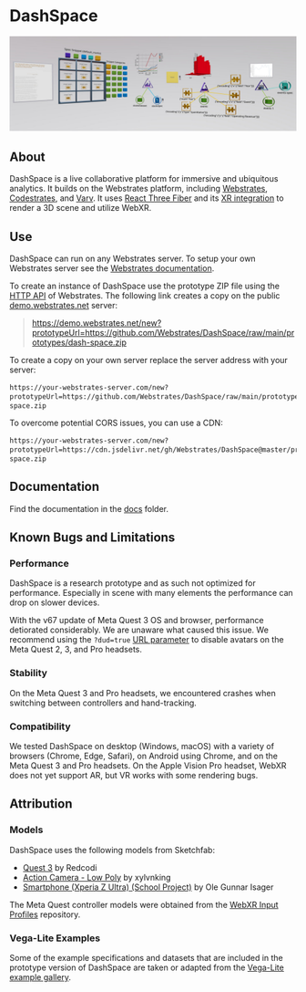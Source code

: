 # DashSpace

<p align="center">
    <a href="https://demo.webstrates.net/new?prototypeUrl=https://github.com/Webstrates/DashSpace/raw/main/prototypes/dash-space.zip" target="_blank"><img src="docs/title.jpg" /></a>
</p>


## About

DashSpace is a live collaborative platform for immersive and ubiquitous analytics. It builds on the Webstrates platform, including [Webstrates](https://www.webstrates.net/), [Codestrates](https://codestrates.projects.cavi.au.dk/), and [Varv](https://varv.projects.cavi.au.dk/). It uses [React Three Fiber](https://github.com/pmndrs/react-three-fiber/) and its [XR integration](https://github.com/pmndrs/xr) to render a 3D scene and utilize WebXR.


## Use

DashSpace can run on any Webstrates server. To setup your own Webstrates server see the [Webstrates documentation](https://webstrates.github.io/gettingstarted/installation.html).

To create an instance of DashSpace use the prototype ZIP file using the [HTTP API](https://webstrates.github.io/userguide/http-api.html) of Webstrates. The following link creates a copy on the public [demo.webstrates.net](https://demo.webstrates.net/) server:

> https://demo.webstrates.net/new?prototypeUrl=https://github.com/Webstrates/DashSpace/raw/main/prototypes/dash-space.zip

To create a copy on your own server replace the server address with your server:

```
https://your-webstrates-server.com/new?prototypeUrl=https://github.com/Webstrates/DashSpace/raw/main/prototypes/dash-space.zip
```

To overcome potential CORS issues, you can use a CDN:

```
https://your-webstrates-server.com/new?prototypeUrl=https://cdn.jsdelivr.net/gh/Webstrates/DashSpace@master/prototypes/dash-space.zip
```


## Documentation

Find the documentation in the [docs](docs) folder.


## Known Bugs and Limitations

### Performance

DashSpace is a research prototype and as such not optimized for performance. Especially in scene with many elements the performance can drop on slower devices.

With the v67 update of Meta Quest 3 OS and browser, performance detiorated considerably. We are unaware what caused this issue. We recommend using the `?dud=true` [URL parameter](docs/url-options.md) to disable avatars on the Meta Quest 2, 3, and Pro headsets.



### Stability

On the Meta Quest 3 and Pro headsets, we encountered crashes when switching between controllers and hand-tracking.


### Compatibility

We tested DashSpace on desktop (Windows, macOS) with a variety of browsers (Chrome, Edge, Safari), on Android using Chrome, and on the Meta Quest 3 and Pro headsets. On the Apple Vision Pro headset, WebXR does not yet support AR, but VR works with some rendering bugs.


## Attribution

### Models

DashSpace uses the following models from Sketchfab:

- [Quest 3](https://sketchfab.com/3d-models/quest-3-e5c334a9598c4e85bb182eebf15a2e32) by Redcodi
- [Action Camera - Low Poly](https://sketchfab.com/3d-models/action-camera-low-poly-b28bfbdfc62644beacf1e3c2c3423477) by xylvnking
- [Smartphone (Xperia Z Ultra) (School Project)](https://sketchfab.com/3d-models/smartphone-xperia-z-ultra-school-project-18a917d8619441b1ba46da856e43c43f) by Ole Gunnar Isager

The Meta Quest controller models were obtained from the [WebXR Input Profiles](https://github.com/immersive-web/webxr-input-profiles) repository.


### Vega-Lite Examples

Some of the example specifications and datasets that are included in the prototype version of DashSpace are taken or adapted from the [Vega-Lite example gallery](https://vega.github.io/vega-lite/examples/).
